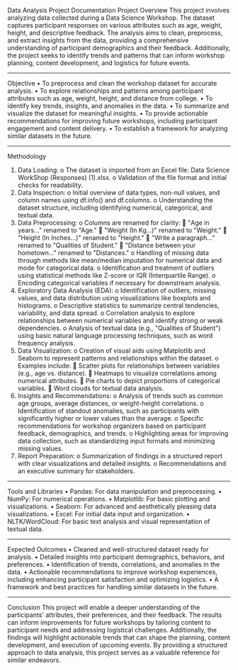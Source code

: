 Data Analysis Project Documentation
Project Overview
This project involves analyzing data collected during a Data Science Workshop. The dataset captures participant responses on various attributes such as age, weight, height, and descriptive feedback. The analysis aims to clean, preprocess, and extract insights from the data, providing a comprehensive understanding of participant demographics and their feedback. Additionally, the project seeks to identify trends and patterns that can inform workshop planning, content development, and logistics for future events.
________________________________________
Objective
•	To preprocess and clean the workshop dataset for accurate analysis.
•	To explore relationships and patterns among participant attributes such as age, weight, height, and distance from college.
•	To identify key trends, insights, and anomalies in the data.
•	To summarize and visualize the dataset for meaningful insights.
•	To provide actionable recommendations for improving future workshops, including participant engagement and content delivery.
•	To establish a framework for analyzing similar datasets in the future.
________________________________________
Methodology
1.	Data Loading:
o	The dataset is imported from an Excel file: Data Science WorkShop (Responses) (1).xlsx.
o	Validation of the file format and initial checks for readability.
2.	Data Inspection:
o	Initial overview of data types, non-null values, and column names using df.info() and df.columns.
o	Understanding the dataset structure, including identifying numerical, categorical, and textual data.
3.	Data Preprocessing:
o	Columns are renamed for clarity:
	"Age in years..." renamed to "Age."
	"Weight (In Kg...)" renamed to "Weight."
	"Height (In Inches...)" renamed to "Height."
	"Write a paragraph..." renamed to "Qualities of Student."
	"Distance between your hometown..." renamed to "Distances."
o	Handling of missing data through methods like mean/median imputation for numerical data and mode for categorical data.
o	Identification and treatment of outliers using statistical methods like Z-score or IQR (Interquartile Range).
o	Encoding categorical variables if necessary for downstream analysis.
4.	Exploratory Data Analysis (EDA):
o	Identification of outliers, missing values, and data distribution using visualizations like boxplots and histograms.
o	Descriptive statistics to summarize central tendencies, variability, and data spread.
o	Correlation analysis to explore relationships between numerical variables and identify strong or weak dependencies.
o	Analysis of textual data (e.g., "Qualities of Student") using basic natural language processing techniques, such as word frequency analysis.
5.	Data Visualization:
o	Creation of visual aids using Matplotlib and Seaborn to represent patterns and relationships within the dataset.
o	Examples include:
	Scatter plots for relationships between variables (e.g., age vs. distance).
	Heatmaps to visualize correlations among numerical attributes.
	Pie charts to depict proportions of categorical variables.
	Word clouds for textual data analysis.
6.	Insights and Recommendations:
o	Analysis of trends such as common age groups, average distances, or weight-height correlations.
o	Identification of standout anomalies, such as participants with significantly higher or lower values than the average.
o	Specific recommendations for workshop organizers based on participant feedback, demographics, and trends.
o	Highlighting areas for improving data collection, such as standardizing input formats and minimizing missing values.
7.	Report Preparation:
o	Summarization of findings in a structured report with clear visualizations and detailed insights.
o	Recommendations and an executive summary for stakeholders.
________________________________________
Tools and Libraries
•	Pandas: For data manipulation and preprocessing.
•	NumPy: For numerical operations.
•	Matplotlib: For basic plotting and visualizations.
•	Seaborn: For advanced and aesthetically pleasing data visualizations.
•	Excel: For initial data input and organization.
•	NLTK/WordCloud: For basic text analysis and visual representation of textual data.
________________________________________
Expected Outcomes
•	Cleaned and well-structured dataset ready for analysis.
•	Detailed insights into participant demographics, behaviors, and preferences.
•	Identification of trends, correlations, and anomalies in the data.
•	Actionable recommendations to improve workshop experiences, including enhancing participant satisfaction and optimizing logistics.
•	A framework and best practices for handling similar datasets in the future.
________________________________________
Conclusion
This project will enable a deeper understanding of the participants' attributes, their preferences, and their feedback. The results can inform improvements for future workshops by tailoring content to participant needs and addressing logistical challenges. Additionally, the findings will highlight actionable trends that can shape the planning, content development, and execution of upcoming events. By providing a structured approach to data analysis, this project serves as a valuable reference for similar endeavors.

